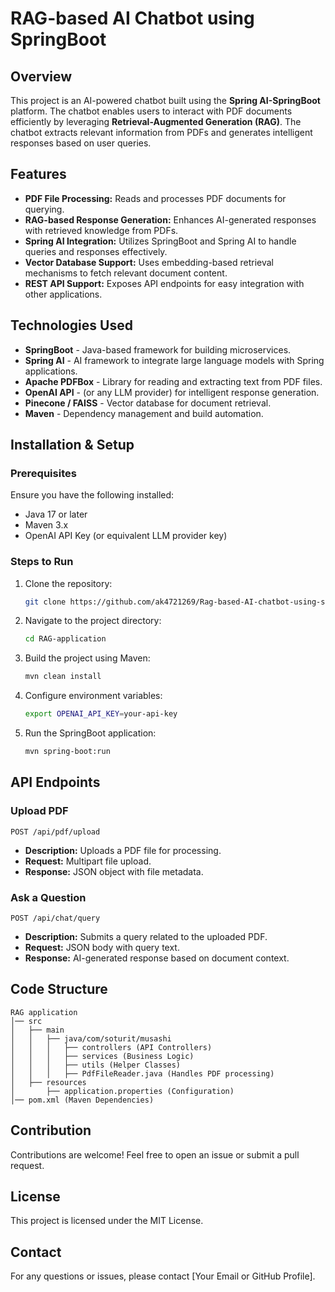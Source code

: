 # RAG-based AI Chatbot using SpringBoot

## Overview
This project is an AI-powered chatbot built using the **Spring AI-SpringBoot** platform. The chatbot enables users to interact with PDF documents efficiently by leveraging **Retrieval-Augmented Generation (RAG)**. The chatbot extracts relevant information from PDFs and generates intelligent responses based on user queries.

## Features
- **PDF File Processing:** Reads and processes PDF documents for querying.
- **RAG-based Response Generation:** Enhances AI-generated responses with retrieved knowledge from PDFs.
- **Spring AI Integration:** Utilizes SpringBoot and Spring AI to handle queries and responses effectively.
- **Vector Database Support:** Uses embedding-based retrieval mechanisms to fetch relevant document content.
- **REST API Support:** Exposes API endpoints for easy integration with other applications.

## Technologies Used
- **SpringBoot** - Java-based framework for building microservices.
- **Spring AI** - AI framework to integrate large language models with Spring applications.
- **Apache PDFBox** - Library for reading and extracting text from PDF files.
- **OpenAI API** - (or any LLM provider) for intelligent response generation.
- **Pinecone / FAISS** - Vector database for document retrieval.
- **Maven** - Dependency management and build automation.

## Installation & Setup
### Prerequisites
Ensure you have the following installed:
- Java 17 or later
- Maven 3.x
- OpenAI API Key (or equivalent LLM provider key)

### Steps to Run
1. Clone the repository:
   ```sh
   git clone https://github.com/ak4721269/Rag-based-AI-chatbot-using-springboot.git
   ```
2. Navigate to the project directory:
   ```sh
   cd RAG-application
   ```
3. Build the project using Maven:
   ```sh
   mvn clean install
   ```
4. Configure environment variables:
   ```sh
   export OPENAI_API_KEY=your-api-key
   ```
5. Run the SpringBoot application:
   ```sh
   mvn spring-boot:run
   ```

## API Endpoints
### Upload PDF
```http
POST /api/pdf/upload
```
- **Description:** Uploads a PDF file for processing.
- **Request:** Multipart file upload.
- **Response:** JSON object with file metadata.

### Ask a Question
```http
POST /api/chat/query
```
- **Description:** Submits a query related to the uploaded PDF.
- **Request:** JSON body with query text.
- **Response:** AI-generated response based on document context.

## Code Structure
```
RAG application
│── src
│   ├── main
│   │   ├── java/com/soturit/musashi
│   │   │   ├── controllers (API Controllers)
│   │   │   ├── services (Business Logic)
│   │   │   ├── utils (Helper Classes)
│   │   │   ├── PdfFileReader.java (Handles PDF processing)
│   ├── resources
│       ├── application.properties (Configuration)
│── pom.xml (Maven Dependencies)
```

## Contribution
Contributions are welcome! Feel free to open an issue or submit a pull request.

## License
This project is licensed under the MIT License.

## Contact
For any questions or issues, please contact [Your Email or GitHub Profile].


